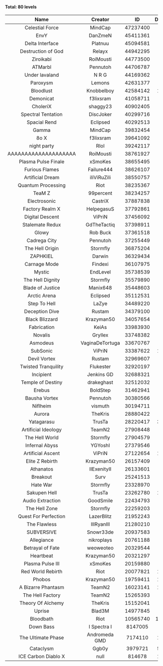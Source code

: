 #### Total: 80 levels

| Name | Creator | ID | Downloads | Likes |
|:---:|:---:|:---:|:---:|:---:|
| Celestial Force  | MindCap | 47237400 | 26706 | 3014
| EnvY | DanZmeN | 45411361 | 202379 | 18831
| Delta Interface | Platnuu | 45094581 | 57725 | 6110
| Destruction of God | Relayx | 44942295 | 57871 | 5691
| Ziroikabi | RoiMousti | 44773500 | 63737 | 5630
| ATMarbl | Pennutoh | 44706787 | 51761 | 4971
| Under lavaland | N R G | 44169362 | 212759 | 19448
| Paroxysm | Lemons | 42631377 | 110352 | 9817
| Bloodlust | Knobbelboy | 42584142 | 1668702 | 175200
| Demonicat | f3lixsram | 41058711 | 127596 | 10419
| CholeriX | shaggy23 | 40902405 | 124839 | 9950
| Spectral Tentation | DiscJoker | 40299716 | 104684 | 7168
| Spacial Rend | Eclipsed | 40292513 | 57950 | 5002
| Gamma | MindCap | 39832454 | 109147 | 9902
| 8o X | f3lixsram | 39641092 | 191521 | 15574
| night party | Rlol | 39242117 | 42741 | 4301
| AAAAAAAAAAAAAAAAAAAA | RoiMousti | 38761927 | 212975 | 14081
| Plasma Pulse Finale | xSmoKes | 38655495 | 147326 | 13712
| Furious Flames | Failure444 | 38626107 | 40079 | 3170
| Artificial Dream | iIiViRuZiIi | 38550757 | 57253 | 4880
| Quantum Processing | Riot | 38235367 | 459158 | 34188
| TeaM Z | 99percent | 38234257 | 68013 | 5510
| Electrosonic | CastriX | 37887838 | 106435 | 9772
| Factory Realm X | HelpegasuS | 37792861 | 29426 | 3179
| Digital Descent | ViPriN | 37456092 | 817700 | 79071
| Stalemate Redux | GdTheTactiq | 37398911 | 198218 | 15116
| Glowy | Rob Buck | 37361518 | 191438 | 20134
| Cadrega City | Pennutoh | 37255449 | 124115 | 11596
| The Hell Origin | Stormfly | 36875204 | 97637 | 8293
| ZAPHKIEL | Darwin | 36329434 | 254115 | 28911
| Carnage Mode | Findexi | 36107975 | 415327 | 40317
| Mystic | EndLevel | 35738539 | 147935 | 14103
| The Hell Dignity | Stormfly | 35579890 | 136313 | 12177
| Blade of Justice | Manix648 | 35448603 | 802832 | 86221
| Arctic Arena | Eclipsed | 35112531 | 87213 | 6816
| Step To Hell | LaZye | 34489220 | 135850 | 14352
| Deception Dive | Rustam | 34379100 | 364911 | 22577
| Black Blizzard | Krazyman50 | 34057654 | 979611 | 99840
| Fabrication | KeiAs | 33983930 | 40663 | 4796
| Novalis | Gryllex | 33748382 | 215688 | 19874
| Asmodeus | VaginaDeTortuga | 33670767 | 31467 | 3170
| SubSonic | ViPriN | 33387622 | 1662415 | 128680
| Devil Vortex | Rustam | 32969607 | 248308 | 22924
| Twisted Tranquility | Flukester | 32920197 | 192314 | 19305
| Incipient | Jenkins GD | 32688321 | 50947 | 4770
| Temple of Destiny | drakeghast | 32512032 | 137938 | 13644
| Erebus | BoldStep | 31462941 | 596171 | 56712
| Bausha Vortex | Pennutoh | 30380566 | 289851 | 26666
| Niflheim | vismuth | 30194711 | 285451 | 22668
| Aurora | TheKris | 28880422 | 199716 | 18888
| Yatagarasu  | TrusTa | 28220417 | 3932652 | 385744
| Artificial Ideology | TeamN2 | 27908448 | 326372 | 33433
| The Hell World | Stormfly | 27904579 | 329622 | 24936
| Infernal Abyss | YGYoshI | 27379546 | 349541 | 35458
| Artificial Ascent | ViPriN | 27122654 | 1611698 | 147024
| Elite Z Rebirth | Krazyman50 | 26157409 | 551714 | 37613
| Athanatos | IIExenityII | 26133601 | 372299 | 43002
| Breakout | Surv | 25241513 | 261865 | 27002
| Hate War | Stormfly | 23328970 | 173023 | 13527
| Sakupen Hell | TrusTa | 23262780 | 1834951 | 140772
| Audio Extraction | GoodSmile | 22434793 | 295486 | 28988
| The Hell Zone | Stormfly | 22259203 | 323968 | 21530
| Quest For Perfection | LazerBlitz | 21952243 | 285091 | 25964
| The Flawless | IlIRyanIlI | 21280210 | 230212 | 21655
| SUBVERSIVE | Snowr33de | 20937583 | 92148 | 12750
| Allegiance | nikroplays | 20761188 | 309315 | 34893
| Betrayal of Fate | weoweoteo | 20329544 | 474858 | 45878
| Heartbeat | Krazyman50 | 20321297 | 820595 | 75423
| Plasma Pulse III | xSmoKes | 20159880 | 239967 | 24515
| Red World Rebirth | Riot | 20077821 | 1776241 | 123754
| Phobos | Krazyman50 | 19759411 | 1530120 | 142409
| A Bizarre Phantasm | TeamN2 | 16023141 | 1054520 | 108916
| The Hell Factory | TeamN2 | 15265393 | 853239 | 87724
| Theory Of Alchemy | TheKris | 15152041 | 194469 | 14970
| Uprise | Blad3M | 14977845 | 215246 | 20568
| Bloodbath | Riot | 10565740 | 11048147 | 1051871
| Down Bass | I Spectra I | 8147005 | 639568 | 59949
| The Ultimate Phase | Andromeda GMD | 7174110 | 1940048 | 208028
| Cataclysm | Ggb0y | 3979721 | 5744481 | 492147
| ICE Carbon Diablo X | null | 814678 | 1059881 | 79761
